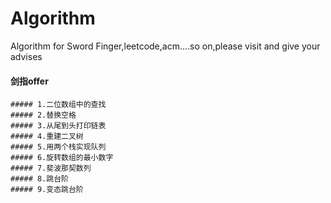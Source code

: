 # Algorithm
Algorithm for Sword Finger,leetcode,acm....so on,please visit and give your advises
#### 剑指offer
    ##### 1.二位数组中的查找
    ##### 2.替换空格
    ##### 3.从尾到头打印链表
    ##### 4.重建二叉树
    ##### 5.用两个栈实现队列
    ##### 6.旋转数组的最小数字
    ##### 7.斐波那契数列
    ##### 8.跳台阶
    ##### 9.变态跳台阶
